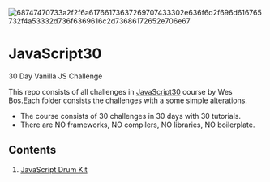 ![68747470733a2f2f6a61766173637269707433302e636f6d2f696d616765732f4a53332d736f6369616c2d73686172652e706e67](https://user-images.githubusercontent.com/26346816/32991210-26d04a6e-cd5d-11e7-81f4-be43e38248bb.png)
# JavaScript30
30 Day Vanilla JS Challenge

This repo consists of all challenges in [JavaScript30](https://javascript30.com/) course by Wes Bos.Each folder consists the challenges with a some simple alterations.
* The course consists of 30 challenges in 30 days with 30 tutorials.
* There are NO frameworks, NO compilers, NO libraries, NO boilerplate.

## Contents

1. [JavaScript Drum Kit](https://github.com/AK-007/JavaScript30/tree/master/01%20-%20JavaScript%20Drum/)
